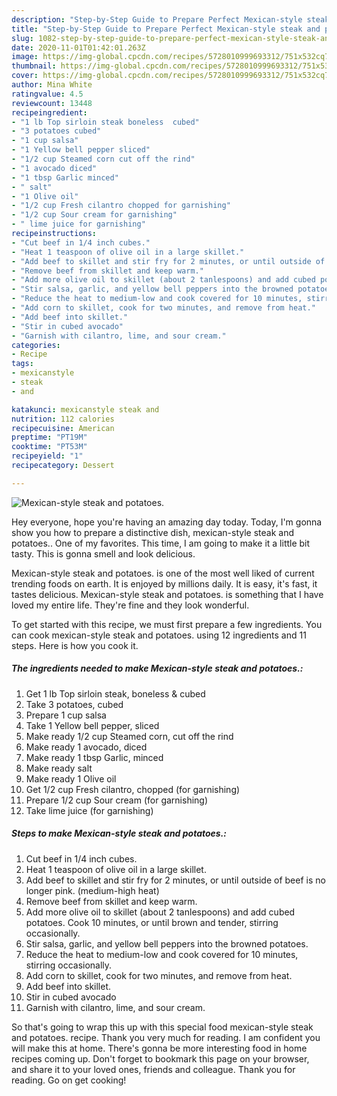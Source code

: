 ```yaml
---
description: "Step-by-Step Guide to Prepare Perfect Mexican-style steak and potatoes."
title: "Step-by-Step Guide to Prepare Perfect Mexican-style steak and potatoes."
slug: 1082-step-by-step-guide-to-prepare-perfect-mexican-style-steak-and-potatoes
date: 2020-11-01T01:42:01.263Z
image: https://img-global.cpcdn.com/recipes/5728010999693312/751x532cq70/mexican-style-steak-and-potatoes-recipe-main-photo.jpg
thumbnail: https://img-global.cpcdn.com/recipes/5728010999693312/751x532cq70/mexican-style-steak-and-potatoes-recipe-main-photo.jpg
cover: https://img-global.cpcdn.com/recipes/5728010999693312/751x532cq70/mexican-style-steak-and-potatoes-recipe-main-photo.jpg
author: Mina White
ratingvalue: 4.5
reviewcount: 13448
recipeingredient:
- "1 lb Top sirloin steak boneless  cubed"
- "3 potatoes cubed"
- "1 cup salsa"
- "1 Yellow bell pepper sliced"
- "1/2 cup Steamed corn cut off the rind"
- "1 avocado diced"
- "1 tbsp Garlic minced"
- " salt"
- "1 Olive oil"
- "1/2 cup Fresh cilantro chopped for garnishing"
- "1/2 cup Sour cream for garnishing"
- " lime juice for garnishing"
recipeinstructions:
- "Cut beef in 1/4 inch cubes."
- "Heat 1 teaspoon of olive oil in a large skillet."
- "Add beef to skillet and stir fry for 2 minutes, or until outside of beef is no longer pink. (medium-high heat)"
- "Remove beef from skillet and keep warm."
- "Add more olive oil to skillet (about 2 tanlespoons) and add cubed potatoes. Cook 10 minutes, or until brown and tender, stirring occasionally."
- "Stir salsa, garlic, and yellow bell peppers into the browned potatoes."
- "Reduce the heat to medium-low and cook covered for 10 minutes, stirring occasionally."
- "Add corn to skillet, cook for two minutes, and remove from heat."
- "Add beef into skillet."
- "Stir in cubed avocado"
- "Garnish with cilantro, lime, and sour cream."
categories:
- Recipe
tags:
- mexicanstyle
- steak
- and

katakunci: mexicanstyle steak and 
nutrition: 112 calories
recipecuisine: American
preptime: "PT19M"
cooktime: "PT53M"
recipeyield: "1"
recipecategory: Dessert

---
```



![Mexican-style steak and potatoes.](https://img-global.cpcdn.com/recipes/5728010999693312/751x532cq70/mexican-style-steak-and-potatoes-recipe-main-photo.jpg)

Hey everyone, hope you're having an amazing day today. Today, I'm gonna show you how to prepare a distinctive dish, mexican-style steak and potatoes.. One of my favorites. This time, I am going to make it a little bit tasty. This is gonna smell and look delicious.



Mexican-style steak and potatoes. is one of the most well liked of current trending foods on earth. It is enjoyed by millions daily. It is easy, it's fast, it tastes delicious. Mexican-style steak and potatoes. is something that I have loved my entire life. They're fine and they look wonderful.


To get started with this recipe, we must first prepare a few ingredients. You can cook mexican-style steak and potatoes. using 12 ingredients and 11 steps. Here is how you cook it.

<!--inarticleads1-->

##### The ingredients needed to make Mexican-style steak and potatoes.:

1. Get 1 lb Top sirloin steak, boneless &amp; cubed
1. Take 3 potatoes, cubed
1. Prepare 1 cup salsa
1. Take 1 Yellow bell pepper, sliced
1. Make ready 1/2 cup Steamed corn, cut off the rind
1. Make ready 1 avocado, diced
1. Make ready 1 tbsp Garlic, minced
1. Make ready  salt
1. Make ready 1 Olive oil
1. Get 1/2 cup Fresh cilantro, chopped (for garnishing)
1. Prepare 1/2 cup Sour cream (for garnishing)
1. Take  lime juice (for garnishing)




<!--inarticleads2-->

##### Steps to make Mexican-style steak and potatoes.:

1. Cut beef in 1/4 inch cubes.
1. Heat 1 teaspoon of olive oil in a large skillet.
1. Add beef to skillet and stir fry for 2 minutes, or until outside of beef is no longer pink. (medium-high heat)
1. Remove beef from skillet and keep warm.
1. Add more olive oil to skillet (about 2 tanlespoons) and add cubed potatoes. Cook 10 minutes, or until brown and tender, stirring occasionally.
1. Stir salsa, garlic, and yellow bell peppers into the browned potatoes.
1. Reduce the heat to medium-low and cook covered for 10 minutes, stirring occasionally.
1. Add corn to skillet, cook for two minutes, and remove from heat.
1. Add beef into skillet.
1. Stir in cubed avocado
1. Garnish with cilantro, lime, and sour cream.




So that's going to wrap this up with this special food mexican-style steak and potatoes. recipe. Thank you very much for reading. I am confident you will make this at home. There's gonna be more interesting food in home recipes coming up. Don't forget to bookmark this page on your browser, and share it to your loved ones, friends and colleague. Thank you for reading. Go on get cooking!
